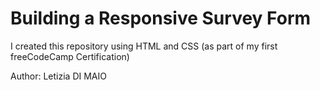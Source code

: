 # Building a Responsive Survey Form

I created this repository using HTML and CSS
(as part of my first freeCodeCamp Certification)

Author: Letizia DI MAIO 